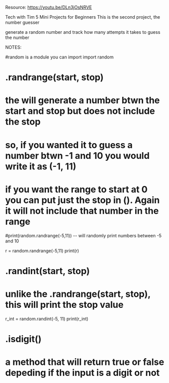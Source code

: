 Resource: https://youtu.be/DLn3jOsNRVE

Tech with Tim 5 Mini Projects for Beginners
This is the second project, the number guesser

generate a random number and track how many attempts it takes to guess the number


NOTES:

#random is a module you can import
import random

# .randrange(start, stop)
# the will generate a number btwn the start and stop but does not include the stop #
# so, if you wanted it to guess a number btwn -1 and 10 you would write it as (-1, 11)
# if you want the range to start at 0 you can put just the stop in ().  Again it will not include that number in the range
#print(random.randrange(-5,11)) -- will randomly print numbers between -5 and 10

r = random.randrange(-5,11)
print(r)

# .randint(start, stop)
# unlike the .randrange(start, stop), this will print the stop value

r_int = random.randint(-5, 11)
print(r_int)


# .isdigit()
# a method that will return true or false depeding if the input is a digit or not  